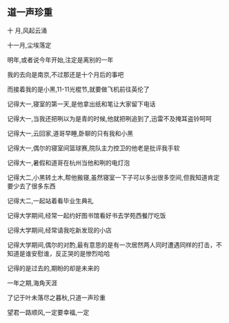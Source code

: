 ## 道一声珍重 ##

十  月,风起云涌
 
十一月,尘埃落定
 
明年,或者说今年开始,注定是离别的一年
 
我的去向是南京,不过那还是十个月后的事吧
 
而接着我的是小黑,11-11光棍节,就要做飞机前往英伦了
 
记得大一,寝室的第一天,是他拿出纸和笔让大家留下电话
 
记得大一,当我还把咧以为是青的时候,他就把咧追到了,迅雷不及掩耳盗铃呵呵
 
记得大一,云回家,道哥早睡,卧聊的只有我和小黑
 
记得大一,偶尔的寝室间篮球赛,院队主力控卫的他老是批评我手软
 
记得大一,暑假和道哥在杭州当他和咧的电灯泡
 
记得大二,小黑转土木,帮他搬寝,虽然寝室一下子可以多出很多空间,但我知道肯定要少去了很多东西
 
记得大二,一起站着看毕业生典礼
 
记得大学期间,经常一起约好图书馆看好书去学苑西餐厅吃饭
 
记得大学期间,经常请我吃新发现的小店
 
记得大学期间,偶尔的对酌,最有意思的是有一次居然两人同时遭遇同样的打击，不知道是谁安慰谁，反正哭的是惨烈哈哈
 
记得的是过去的,期盼的却是未来的
 
一年之期,海角天涯
 
了记于叶未落尽之暮秋,只道一声珍重
 
望君一路顺风,一定要幸福,一定 
 
